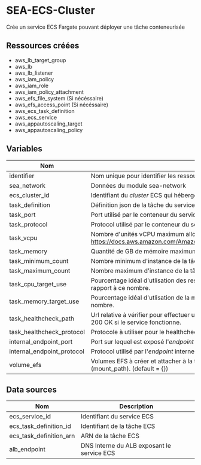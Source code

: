 # SEA-ECS-Cluster

Crée un service ECS Fargate pouvant déployer une tâche conteneurisée

## Ressources créées

* aws_lb_target_group
* aws_lb
* aws_lb_listener
* aws_iam_policy
* aws_iam_role
* aws_iam_policy_attachment
* aws_efs_file_system (Si nécéssaire)
* aws_efs_access_point (Si nécéssaire)
* aws_ecs_task_definition
* aws_ecs_service
* aws_appautoscaling_target
* aws_appautoscaling_policy

## Variables

| Nom | Description |
| --- | ----------- |
| identifier | Nom unique pour identifier les ressources AWS |
| sea_network | Données du module sea-network |
| ecs_cluster_id | Identifiant du *cluster* ECS qui héberge le service |
| task_definition | Définition json de la tâche du service |
| task_port | Port utilisé par le conteneur du service |
| task_protocol | Protocol utilisé par le conteneur du service |
| task_vcpu | Nombre d'unités vCPU maximum alloué à une instance de tâche. https://docs.aws.amazon.com/AmazonECS/latest/userguide/task_definition_parameters.html#task_size" |
| task_memory | Quantité de GB de mémoire maximum alloué à une instance de tâche. |
| task_minimum_count | Nombre minimum d'instance de la tâche à laquelle l'*autoscaling* peut abaisser. |
| task_maximum_count | Nombre maximum d'instance de la tâche à laquelle l'*autoscaling* peut augmenter. |
| task_cpu_target_use | Pourcentage idéal d'utlisation des ressources de calcul. L'*autoscaling* ajuste le nombre d'instance par rapport à ce nombre. |
| task_memory_target_use | Pourcentage idéal d'utlisation de la mémoire. L'*autoscaling* ajuste le nombre d'instance par rapport à ce nombre. |
| task_healthcheck_path | Url relative à vérifier pour effectuer un *healthcheck*. Cette url doit renvoyer un code de réponse HTTP 200 OK si le service fonctionne. |
| task_healthcheck_protocol | Protocole à utiliser pour le healthcheck. (defaut HTTP) |
| internal_endpoint_port | Port sur lequel est exposé l'*endpoint* interne du service. (default = 443) |
| internal_endpoint_protocol | Protocol utilisé par l'*endpoint* interne du service. (default = "HTTPS") |
| volume_efs | Volumes EFS à créer et attacher à la tâche sous forme de *map* contenant un nom (name) et un chemin (mount_path). (default = {}) |


## Data sources 

| Nom | Description |
| --- | ----------- |
| ecs_service_id | Identifiant du service ECS |
| ecs_task_definition_id | Identifiant de la tâche ECS |
| ecs_task_definition_arn | ARN de la tâche ECS |
| alb_endpoint | DNS Interne du ALB exposant le service ECS |
